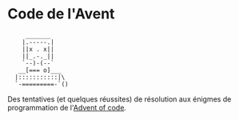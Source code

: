 # Code de l'Avent
         _______
        |.-----.|
        ||x . x||
        ||_.-._||
        `--)-(--`
       __[=== o]___
      |:::::::::::|\
      `-=========-`()

Des tentatives (et quelques réussites) de résolution aux énigmes de programmation de l'[Advent of code](https://adventofcode.com).
